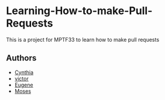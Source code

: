 # Learning-How-to-make-Pull-Requests
This is a project for MPTF33 to learn how to make pull requests

## Authors


- [Cynthia](https://github.com/kasambuli)
- [victor](https://github.com/Davincii254)
- [Eugene](https://github.com/Eugene2001-boom)
- [Moses](https://github.com/legionpunisher)
